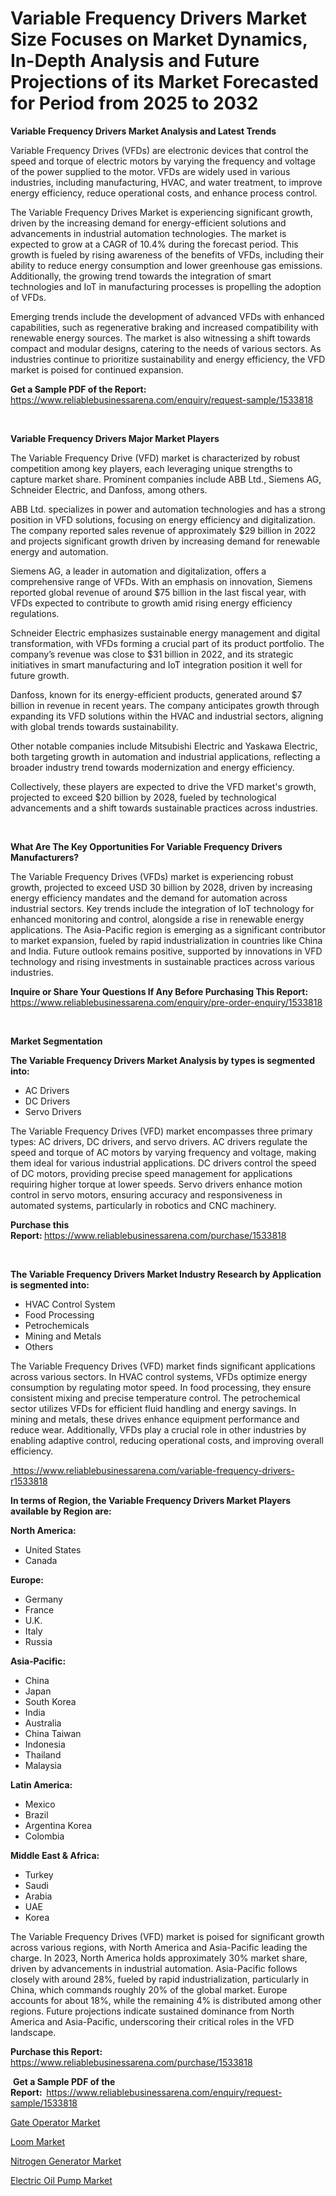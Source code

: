 <p><h1>Variable Frequency Drivers Market Size Focuses on Market Dynamics, In-Depth Analysis and Future Projections of its Market Forecasted for Period from 2025 to 2032</h1></p><p><strong>Variable Frequency Drivers Market Analysis and Latest Trends</strong></p>
<p><p>Variable Frequency Drives (VFDs) are electronic devices that control the speed and torque of electric motors by varying the frequency and voltage of the power supplied to the motor. VFDs are widely used in various industries, including manufacturing, HVAC, and water treatment, to improve energy efficiency, reduce operational costs, and enhance process control.</p><p>The Variable Frequency Drives Market is experiencing significant growth, driven by the increasing demand for energy-efficient solutions and advancements in industrial automation technologies. The market is expected to grow at a CAGR of 10.4% during the forecast period. This growth is fueled by rising awareness of the benefits of VFDs, including their ability to reduce energy consumption and lower greenhouse gas emissions. Additionally, the growing trend towards the integration of smart technologies and IoT in manufacturing processes is propelling the adoption of VFDs.</p><p>Emerging trends include the development of advanced VFDs with enhanced capabilities, such as regenerative braking and increased compatibility with renewable energy sources. The market is also witnessing a shift towards compact and modular designs, catering to the needs of various sectors. As industries continue to prioritize sustainability and energy efficiency, the VFD market is poised for continued expansion.</p></p>
<p><strong>Get a Sample PDF of the Report:&nbsp;</strong> <a href="https://www.reliablebusinessarena.com/enquiry/request-sample/1533818?utm_campaign=2137&utm_medium=2&utm_source=Github&utm_content=ia&utm_term=08042025&utm_id=variable-frequency-drivers">https://www.reliablebusinessarena.com/enquiry/request-sample/1533818</a></p>
<p>&nbsp;</p>
<p><strong>Variable Frequency Drivers Major Market Players</strong></p>
<p><p>The Variable Frequency Drive (VFD) market is characterized by robust competition among key players, each leveraging unique strengths to capture market share. Prominent companies include ABB Ltd., Siemens AG, Schneider Electric, and Danfoss, among others.</p><p>ABB Ltd. specializes in power and automation technologies and has a strong position in VFD solutions, focusing on energy efficiency and digitalization. The company reported sales revenue of approximately $29 billion in 2022 and projects significant growth driven by increasing demand for renewable energy and automation.</p><p>Siemens AG, a leader in automation and digitalization, offers a comprehensive range of VFDs. With an emphasis on innovation, Siemens reported global revenue of around $75 billion in the last fiscal year, with VFDs expected to contribute to growth amid rising energy efficiency regulations.</p><p>Schneider Electric emphasizes sustainable energy management and digital transformation, with VFDs forming a crucial part of its product portfolio. The company’s revenue was close to $31 billion in 2022, and its strategic initiatives in smart manufacturing and IoT integration position it well for future growth.</p><p>Danfoss, known for its energy-efficient products, generated around $7 billion in revenue in recent years. The company anticipates growth through expanding its VFD solutions within the HVAC and industrial sectors, aligning with global trends towards sustainability.</p><p>Other notable companies include Mitsubishi Electric and Yaskawa Electric, both targeting growth in automation and industrial applications, reflecting a broader industry trend towards modernization and energy efficiency. </p><p>Collectively, these players are expected to drive the VFD market's growth, projected to exceed $20 billion by 2028, fueled by technological advancements and a shift towards sustainable practices across industries.</p></p>
<p>&nbsp;</p>
<p><strong>What Are The Key Opportunities For Variable Frequency Drivers Manufacturers?</strong></p>
<p><p>The Variable Frequency Drives (VFDs) market is experiencing robust growth, projected to exceed USD 30 billion by 2028, driven by increasing energy efficiency mandates and the demand for automation across industrial sectors. Key trends include the integration of IoT technology for enhanced monitoring and control, alongside a rise in renewable energy applications. The Asia-Pacific region is emerging as a significant contributor to market expansion, fueled by rapid industrialization in countries like China and India. Future outlook remains positive, supported by innovations in VFD technology and rising investments in sustainable practices across various industries.</p></p>
<p><strong>Inquire or Share Your Questions If Any Before Purchasing This Report:</strong> <a href="https://www.reliablebusinessarena.com/enquiry/pre-order-enquiry/1533818?utm_campaign=2137&utm_medium=2&utm_source=Github&utm_content=ia&utm_term=08042025&utm_id=variable-frequency-drivers">https://www.reliablebusinessarena.com/enquiry/pre-order-enquiry/1533818</a></p>
<p>&nbsp;</p>
<p><strong>Market Segmentation</strong></p>
<p><strong>The Variable Frequency Drivers Market Analysis by types is segmented into:</strong></p>
<p><ul><li>AC Drivers</li><li>DC Drivers</li><li>Servo Drivers</li></ul></p>
<p><p>The Variable Frequency Drives (VFD) market encompasses three primary types: AC drivers, DC drivers, and servo drivers. AC drivers regulate the speed and torque of AC motors by varying frequency and voltage, making them ideal for various industrial applications. DC drivers control the speed of DC motors, providing precise speed management for applications requiring higher torque at lower speeds. Servo drivers enhance motion control in servo motors, ensuring accuracy and responsiveness in automated systems, particularly in robotics and CNC machinery.</p></p>
<p><strong>Purchase this Report:&nbsp;</strong><a href="https://www.reliablebusinessarena.com/purchase/1533818?utm_campaign=2137&utm_medium=2&utm_source=Github&utm_content=ia&utm_term=08042025&utm_id=variable-frequency-drivers">https://www.reliablebusinessarena.com/purchase/1533818</a></p>
<p>&nbsp;</p>
<p><strong>The Variable Frequency Drivers Market Industry Research by Application is segmented into:</strong></p>
<p><ul><li>HVAC Control System</li><li>Food Processing</li><li>Petrochemicals</li><li>Mining and Metals</li><li>Others</li></ul></p>
<p><p>The Variable Frequency Drives (VFD) market finds significant applications across various sectors. In HVAC control systems, VFDs optimize energy consumption by regulating motor speed. In food processing, they ensure consistent mixing and precise temperature control. The petrochemical sector utilizes VFDs for efficient fluid handling and energy savings. In mining and metals, these drives enhance equipment performance and reduce wear. Additionally, VFDs play a crucial role in other industries by enabling adaptive control, reducing operational costs, and improving overall efficiency.</p></p>
<p><a href="https://www.reliablebusinessarena.com/variable-frequency-drivers-r1533818?utm_campaign=2137&utm_medium=2&utm_source=Github&utm_content=ia&utm_term=08042025&utm_id=variable-frequency-drivers">&nbsp;https://www.reliablebusinessarena.com/variable-frequency-drivers-r1533818</a></p>
<p><strong>In terms of Region, the Variable Frequency Drivers Market Players available by Region are:</strong></p>
<p>
    <p> <strong> North America: </strong>
        <ul>
            <li>United States</li>
            <li>Canada</li>
        </ul>
        </p> 
    <p> <strong> Europe: </strong>
        <ul>
            <li>Germany</li>
            <li>France</li>
            <li>U.K.</li>
            <li>Italy</li>
            <li>Russia</li>
        </ul>
        </p> 
    <p> <strong> Asia-Pacific: </strong>
        <ul>
            <li>China</li>
            <li>Japan</li>
            <li>South Korea</li>
            <li>India</li>
            <li>Australia</li>
            <li>China Taiwan</li>
            <li>Indonesia</li>
            <li>Thailand</li>
            <li>Malaysia</li>
        </ul>
        </p> 
    <p> <strong> Latin America: </strong>
        <ul>
            <li>Mexico</li>
            <li>Brazil</li>
            <li>Argentina Korea</li>
            <li>Colombia</li>
        </ul>
        </p> 
    <p> <strong> Middle East & Africa: </strong>
        <ul>
            <li>Turkey</li>
            <li>Saudi</li>
            <li>Arabia</li>
            <li>UAE</li>
            <li>Korea</li>
        </ul>
    </p>
    </p>
<p><p>The Variable Frequency Drives (VFD) market is poised for significant growth across various regions, with North America and Asia-Pacific leading the charge. In 2023, North America holds approximately 30% market share, driven by advancements in industrial automation. Asia-Pacific follows closely with around 28%, fueled by rapid industrialization, particularly in China, which commands roughly 20% of the global market. Europe accounts for about 18%, while the remaining 4% is distributed among other regions. Future projections indicate sustained dominance from North America and Asia-Pacific, underscoring their critical roles in the VFD landscape.</p></p>
<p><strong>Purchase this Report: </strong><a href="https://www.reliablebusinessarena.com/purchase/1533818?utm_campaign=2137&utm_medium=2&utm_source=Github&utm_content=ia&utm_term=08042025&utm_id=variable-frequency-drivers">https://www.reliablebusinessarena.com/purchase/1533818</a></p>
<p>&nbsp;<strong>Get a Sample PDF of the Report:&nbsp;&nbsp;</strong><a href="https://www.reliablebusinessarena.com/enquiry/request-sample/1533818?utm_campaign=2137&utm_medium=2&utm_source=Github&utm_content=ia&utm_term=08042025&utm_id=variable-frequency-drivers">https://www.reliablebusinessarena.com/enquiry/request-sample/1533818</a></p>
<p><strong></strong></p>
<p><p><a href="https://github.com/furnoirons9e/Market-Research-Report-List-1/blob/main/gate-operator-market.md?utm_campaign=2137&utm_medium=2&utm_source=Github&utm_content=ia&utm_term=08042025&utm_id=variable-frequency-drivers">Gate Operator Market</a></p><p><a href="https://github.com/laverkyllozc/Market-Research-Report-List-1/blob/main/loom-market.md?utm_campaign=2137&utm_medium=2&utm_source=Github&utm_content=ia&utm_term=08042025&utm_id=variable-frequency-drivers">Loom Market</a></p><p><a href="https://github.com/foddekampo/Market-Research-Report-List-1/blob/main/nitrogen-generator-market.md?utm_campaign=2137&utm_medium=2&utm_source=Github&utm_content=ia&utm_term=08042025&utm_id=variable-frequency-drivers">Nitrogen Generator Market</a></p><p><a href="https://github.com/puttslukis59/Market-Research-Report-List-1/blob/main/electric-oil-pump-market.md?utm_campaign=2137&utm_medium=2&utm_source=Github&utm_content=ia&utm_term=08042025&utm_id=variable-frequency-drivers">Electric Oil Pump Market</a></p></p>